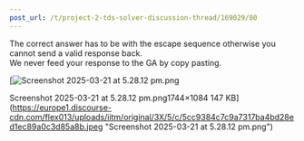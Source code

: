 ```yaml
---
post_url: /t/project-2-tds-solver-discussion-thread/169029/80
---
```

The correct answer has to be with the escape sequence otherwise you cannot send a valid response back.  
We never feed your response to the GA by copy pasting.

[![Screenshot 2025-03-21 at 5.28.12 pm.png](https://europe1.discourse-cdn.com/flex013/uploads/iitm/optimized/3X/5/c/5cc9384c7c9a7317ba4bd28ed1ec89a0c3d85a8b_2_562x349.jpeg)

Screenshot 2025-03-21 at 5.28.12 pm.png1744×1084 147 KB](https://europe1.discourse-cdn.com/flex013/uploads/iitm/original/3X/5/c/5cc9384c7c9a7317ba4bd28ed1ec89a0c3d85a8b.jpeg "Screenshot 2025-03-21 at 5.28.12 pm.png")